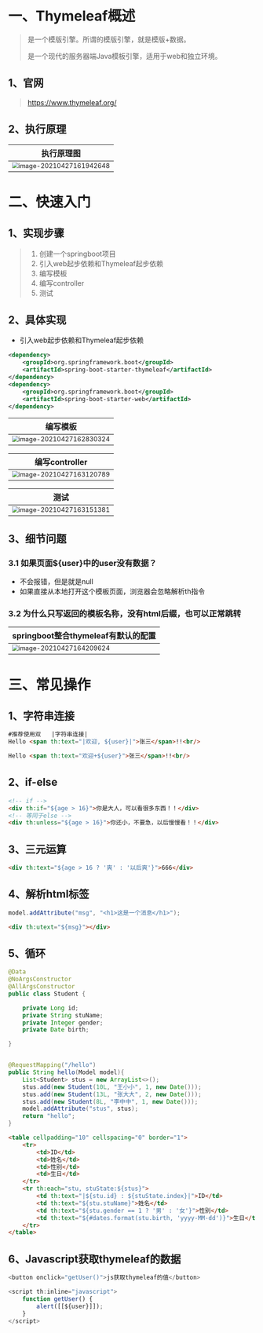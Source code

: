 # 一、Thymeleaf概述

> 是一个模版引擎。所谓的模版引擎，就是模版+数据。
>
> 是一个现代的服务器端Java模板引擎，适用于web和独立环境。

## 1、官网

> https://www.thymeleaf.org/

## 2、执行原理

| 执行原理图                                                   |
| ------------------------------------------------------------ |
| <img src="pictures/image-20210427161942648.png" alt="image-20210427161942648" style="zoom:80%;" /> |



# 二、快速入门

## 1、实现步骤

> 1. 创建一个springboot项目
> 2. 引入web起步依赖和Thymeleaf起步依赖
> 3. 编写模板
> 4. 编写controller
> 5. 测试

## 2、具体实现

- 引入web起步依赖和Thymeleaf起步依赖

```xml
<dependency>
    <groupId>org.springframework.boot</groupId>
    <artifactId>spring-boot-starter-thymeleaf</artifactId>
</dependency>
<dependency>
    <groupId>org.springframework.boot</groupId>
    <artifactId>spring-boot-starter-web</artifactId>
</dependency>
```

| 编写模板                                                     |
| ------------------------------------------------------------ |
| <img src="pictures/image-20210427162830324.png" alt="image-20210427162830324" style="zoom:80%;" /> |

| 编写controller                                               |
| ------------------------------------------------------------ |
| <img src="pictures/image-20210427163120789.png" alt="image-20210427163120789" style="zoom:80%;" /> |

| 测试                                                         |
| ------------------------------------------------------------ |
| <img src="pictures/image-20210427163151381.png" alt="image-20210427163151381" style="zoom:80%;" /> |



## 3、细节问题

### 3.1 如果页面${user}中的user没有数据？

- 不会报错，但是就是null
- 如果直接从本地打开这个模板页面，浏览器会忽略解析th指令



### 3.2 为什么只写返回的模板名称，没有html后缀，也可以正常跳转

| springboot整合thymeleaf有默认的配置                          |
| ------------------------------------------------------------ |
| <img src="pictures/image-20210427164209624.png" alt="image-20210427164209624" style="zoom:80%;" /> |



# 三、常见操作

## 1、字符串连接

```html
#推荐使用双   |字符串连接|
Hello <span th:text="|欢迎, ${user}|">张三</span>!!<br/>

Hello <span th:text="欢迎+${user}">张三</span>!!<br/>
```



## 2、if-else

```html
<!-- if -->
<div th:if="${age > 16}">你是大人，可以看很多东西！！</div>
<!-- 等同于else -->
<div th:unless="${age > 16}">你还小，不要急，以后慢慢看！！</div>
```



## 3、三元运算

```html
<div th:text="${age > 16 ? '爽' : '以后爽'}">666</div>
```



## 4、解析html标签

```java
model.addAttribute("msg", "<h1>这是一个消息</h1>");
```

```html
<div th:utext="${msg}"></div>
```



## 5、循环

```java
@Data
@NoArgsConstructor
@AllArgsConstructor
public class Student {

    private Long id;
    private String stuName;
    private Integer gender;
    private Date birth;

}


@RequestMapping("/hello")
public String hello(Model model){
    List<Student> stus = new ArrayList<>();
    stus.add(new Student(10L, "王小小", 1, new Date()));
    stus.add(new Student(13L, "张大大", 2, new Date()));
    stus.add(new Student(8L, "李中中", 1, new Date()));
    model.addAttribute("stus", stus);
    return "hello";
}
```



```html
<table cellpadding="10" cellspacing="0" border="1">
    <tr>
        <td>ID</td>
        <td>姓名</td>
        <td>性别</td>
        <td>生日</td>
    </tr>
    <tr th:each="stu, stuState:${stus}">
        <td th:text="|${stu.id} : ${stuState.index}|">ID</td>
        <td th:text="${stu.stuName}">姓名</td>
        <td th:text="${stu.gender == 1 ? '男' : '女'}">性别</td>
        <td th:text="${#dates.format(stu.birth, 'yyyy-MM-dd')}">生日</td>
    </tr>
</table>
```





## 6、Javascript获取thymeleaf的数据

```javascript
<button onclick="getUser()">js获取thymeleaf的值</button>

<script th:inline="javascript">
    function getUser() {
        alert([[${user}]]);
    }
</script>
```



